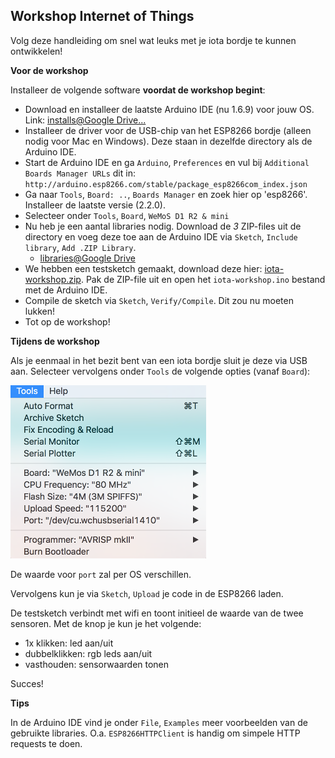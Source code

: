## Workshop Internet of Things

Volg deze handleiding om snel wat leuks met je iota bordje te kunnen ontwikkelen! 

**Voor de workshop**

Installeer de volgende software **voordat de workshop begint**:

- Download en installeer de laatste Arduino IDE (nu 1.6.9) voor jouw OS. Link: <a href="https://drive.google.com/folderview?id=0BySKoKNET9qkZlQxTGVXdlo1b0k" target="_blank">installs@Google Drive...</a>
- Installeer de driver voor de USB-chip van het ESP8266 bordje (alleen nodig voor Mac en Windows). Deze staan in dezelfde directory als de Arduino IDE.
- Start de Arduino IDE en ga `Arduino`, `Preferences` en vul bij `Additional Boards Manager URLs` dit in: `http://arduino.esp8266.com/stable/package_esp8266com_index.json`
- Ga naar `Tools`, `Board: ..`, `Boards Manager` en zoek hier op 'esp8266'. Installeer de laatste versie (2.2.0).
- Selecteer onder `Tools`, `Board`, `WeMoS D1 R2 & mini`
- Nu heb je een aantal libraries nodig. Download de *3* ZIP-files uit de directory en voeg deze toe aan de Arduino IDE via `Sketch`, `Include library`, `Add .ZIP Library`. 
	- [libraries@Google Drive](https://drive.google.com/folderview?id=0B8pTpNZu7QutWDUyU2FjX2xZT2M)
- We hebben een testsketch gemaakt, download deze hier: [iota-workshop.zip](https://drive.google.com/uc?export=download&id=0B8pTpNZu7QutcUxvRGRIRVBrdFU). Pak de ZIP-file uit en open het `iota-workshop.ino` bestand met de Arduino IDE.
- Compile de sketch via `Sketch`, `Verify/Compile`. Dit zou nu moeten lukken!
- Tot op de workshop!

**Tijdens de workshop**

Als je eenmaal in het bezit bent van een iota bordje sluit je deze via USB aan. Selecteer vervolgens onder `Tools` de volgende opties (vanaf `Board`):

![Alt text](../../../assets/settings-tools.png?raw=true)

De waarde voor `port` zal per OS verschillen. 

Vervolgens kun je via `Sketch`, `Upload` je code in de ESP8266 laden. 

De testsketch verbindt met wifi en toont initieel de waarde van de twee sensoren. Met de knop je kun je het volgende:

* 1x klikken: led aan/uit
* dubbelklikken: rgb leds aan/uit
* vasthouden: sensorwaarden tonen

Succes!

**Tips**

In de Arduino IDE vind je onder `File`, `Examples` meer voorbeelden van de gebruikte libraries. O.a. `ESP8266HTTPClient` is handig om simpele HTTP requests te doen.
